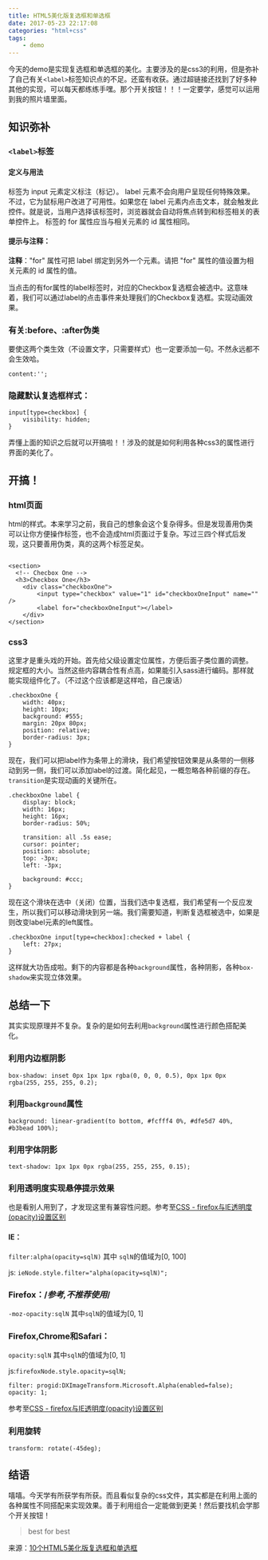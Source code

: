 ```yaml
---
title: HTML5美化版复选框和单选框
date: 2017-05-23 22:17:08
categories: "html+css"
tags:
    - demo
---
```

今天的demo是实现复选框和单选框的美化。主要涉及的是css3的利用，但是弥补了自己有关`<label>`标签知识点的不足。还蛮有收获。通过超链接还找到了好多种其他的实现，可以每天都练练手嘿。那个开关按钮！！！一定要学，感觉可以运用到我的照片墙里面。
<!-- more -->
## 知识弥补
### `<label>`标签
#### 定义与用法
<label> 标签为 input 元素定义标注（标记）。
label 元素不会向用户呈现任何特殊效果。不过，它为鼠标用户改进了可用性。如果您在 label 元素内点击文本，就会触发此控件。就是说，当用户选择该标签时，浏览器就会自动将焦点转到和标签相关的表单控件上。
<label> 标签的 for 属性应当与相关元素的 id 属性相同。
#### 提示与注释：
**注释**："for" 属性可把 label 绑定到另外一个元素。请把 "for" 属性的值设置为相关元素的 id 属性的值。

当点击的有for属性的label标签时，对应的Checkbox复选框会被选中。这意味着，我们可以通过label的点击事件来处理我们的Checkbox复选框。实现动画效果。

### 有关:before、:after伪类
要使这两个类生效（不设置文字，只需要样式）也一定要添加一句。不然永远都不会生效哈。
```
content:'';
```

### 隐藏默认复选框样式：
```
input[type=checkbox] {
	visibility: hidden;
}
```

弄懂上面的知识之后就可以开搞啦！！涉及的就是如何利用各种css3的属性进行界面的美化了。
## 开搞！
### html页面
html的样式。本来学习之前，我自己的想象会这个复杂得多。但是发现善用伪类可以让你方便操作标签，也不会造成html页面过于复杂。写过三四个样式后发现，这只要善用伪类，真的这两个标签足矣。
```

<section>
  <!-- Checbox One -->
  <h3>Checkbox One</h3>
  	<div class="checkboxOne">
  		<input type="checkbox" value="1" id="checkboxOneInput" name="" />
	  	<label for="checkboxOneInput"></label>
  	</div>
</section>
```
### css3
这里才是重头戏的开始。首先给父级设置定位属性，方便后面子类位置的调整。
规定框的大小。当然这些内容耦合性有点高，如果能引入sass进行编码。那样就能实现组件化了。（不过这个应该都是这样哈，自己废话）
```
.checkboxOne {
	width: 40px;
	height: 10px;
	background: #555;
	margin: 20px 80px;
	position: relative;
	border-radius: 3px;
}
```
现在，我们可以把label作为条带上的滑块，我们希望按钮效果是从条带的一侧移动到另一侧，我们可以添加label的过渡。简化起见，一概忽略各种前缀的存在。
`transition`是实现动画的关键所在。
```
.checkboxOne label {
	display: block;
	width: 16px;
	height: 16px;
	border-radius: 50%;

	transition: all .5s ease;
	cursor: pointer;
	position: absolute;
	top: -3px;
	left: -3px;

	background: #ccc;
}
```
现在这个滑块在选中（关闭）位置，当我们选中复选框，我们希望有一个反应发生，所以我们可以移动滑块到另一端。我们需要知道，判断复选框被选中，如果是则改变label元素的left属性。
```
.checkboxOne input[type=checkbox]:checked + label {
	left: 27px;
}
```
这样就大功告成啦。剩下的内容都是各种`background`属性，各种阴影，各种`box-shadow`来实现立体效果。
## 总结一下
其实实现原理并不复杂。复杂的是如何去利用`background`属性进行颜色搭配美化。
### 利用内边框阴影
```
box-shadow: inset 0px 1px 1px rgba(0, 0, 0, 0.5), 0px 1px 0px rgba(255, 255, 255, 0.2);
```
### 利用`background`属性
```
background: linear-gradient(to bottom, #fcfff4 0%, #dfe5d7 40%, #b3bead 100%);
```

### 利用字体阴影
```
text-shadow: 1px 1px 0px rgba(255, 255, 255, 0.15);
```

### 利用透明度实现悬停提示效果
也是看别人用到了，才发现这里有兼容性问题。参考至[CSS - firefox与IE透明度(opacity)设置区别]()
#### IE：
`filter:alpha(opacity=sqlN)`
其中 `sqlN`的值域为[0, 100]

js: `ieNode.style.filter="alpha(opacity=sqlN)"; `

### Firefox：/*参考,不推荐使用*/
`-moz-opacity:sqlN`
其中`sqlN`的值域为[0, 1]

### Firefox,Chrome和Safari：
`opacity:sqlN`
其中`sqlN`的值域为[0, 1]

js:` firefoxNode.style.opacity=sqlN; `   

```
filter: progid:DXImageTransform.Microsoft.Alpha(enabled=false);
opacity: 1;
```
参考至[CSS - firefox与IE透明度(opacity)设置区别](http://www.cnblogs.com/silence516/archive/2010/01/24/ie_ff_opacity.html)

### 利用旋转
`transform: rotate(-45deg);`

## 结语
嘻嘻。今天学有所获学有所获。而且看似复杂的css文件，其实都是在利用上面的各种属性不同搭配来实现效果。善于利用组合一定能做到更美！然后要找机会学那个开关按钮！
> best for best

来源：[10个HTML5美化版复选框和单选框](http://geek.csdn.net/news/detail/198571?utm_source=tuicool&utm_medium=referral)
